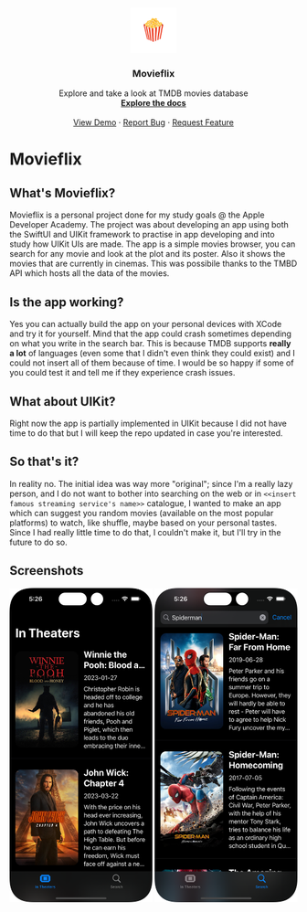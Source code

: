 <!-- PROJECT LOGO -->
<br />
<div align="center">
  <a href="https://github.com/spicyhotnoodles/Movieflix">
    <img src="Media/120.png" alt="Logo" width="80" height="80">
  </a>

  <h3 align="center">Movieflix</h3>

  <p align="center">
    Explore and take a look at TMDB movies database
    <br />
    <a href=""><strong>Explore the docs</strong></a>
    <br />
    <br />
    <a href="https://github.com/spicyhotnoodles/Movieflix">View Demo</a>
    ·
    <a href="https://github.com/spicyhotnoodles/Movieflix">Report Bug</a>
    ·
    <a href="https://github.com/spicyhotnoodles/Movieflix">Request Feature</a>
  </p>
</div>

# Movieflix
## What's Movieflix?
Movieflix is a personal project done for my study goals @ the Apple Developer Academy. The project was about developing an app using both the SwiftUI and UIKit framework to practise in app developing and into study how UIKit UIs are made. The app is a simple movies browser, you can search for any movie and look at the plot and its poster. Also it shows the movies that are currently in cinemas. This was possibile thanks to the TMBD API which hosts all the data of the movies.
## Is the app working?
Yes you can actually build the app on your personal devices with XCode and try it for yourself. Mind that the app could crash sometimes depending on what you write in the search bar. This is because TMDB supports **really a lot** of languages (even some that I didn't even think they could exist) and I could not insert all of them because of time. I would be so happy if some of you could test it and tell me if they experience crash issues.
## What about UIKit?
Right now the app is partially implemented in UIKit because I did not have time to do that but I will keep the repo updated in case you're interested.
## So that's it?
In reality no. The initial idea was way more "original"; since I'm a really lazy person, and I do not want to bother into searching on the web or in `<<insert famous streaming service's name>>` catalogue, I wanted to make an app which can suggest you random movies (available on the most popular platforms) to watch, like shuffle, maybe based on your personal tastes. Since I had really little time to do that, I couldn't make it, but I'll try in the future to do so.
## Screenshots
<div align="center">
    <img src="Media/0.png" alt="Screen1" width="250" height="550">
    <img src="Media/5.png" alt="Screen2" width="250" height="550">
  </a>
<div/>


